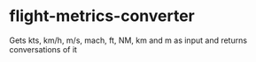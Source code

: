 # flight-metrics-converter
Gets kts, km/h, m/s, mach, ft, NM, km and m as input and returns conversations of it

